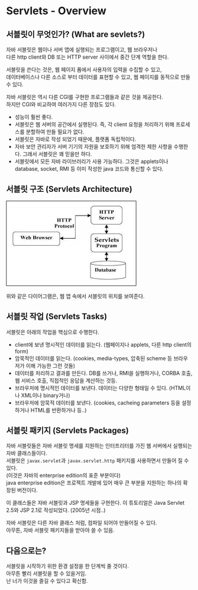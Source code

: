# Servlets - Overview

## 서블릿이 무엇인가? (What are sevlets?)

자바 서블릿은 웹이나 서버 앱에 실행되는 프로그램이고, 웹 브라우저나  
다른 http client와 DB 또는 HTTP server 사이에서 중간 단계 역할을 한다.

서블릿을 쓴다는 것은, 웹 페이지 폼에서 사용자의 입력을 수집할 수 있고,  
데이터베이스나 다른 소스로 부터 데이터를 표현할 수 있고, 웹 페이지를 동적으로 만들 수 있다.

자바 서블릿은 역시 다른 CGI를 구현한 프로그램들과 같은 것을 제공한다.  
하지만 CGI와 비교하여 여러가지 다른 장점도 있다.

- 성능이 훨씬 좋다.
- 서블릿은 웹 서버의 공간에서 실행된다. 즉, 각 client 요청을 처리하기 위해 프로세스를 분할하여 만들 필요가 없다.
- 서블릿은 자바로 작성 되었기 때문에, 플랫폼 독립적이다.
- 자바 보안 관리자가 서버 기기의 자원을 보호하기 위해 엄격한 제한 사항을 수행한다. 그래서 서블릿은 꽤 믿을만 하다.
- 서블릿에서 모든 자바 라이브러리가 사용 가능하다. 그것은 applets이나 database, socket, RMI 등 이미 작성한 java 코드와 통신할 수 있다.

## 서블릿 구조 (Servlets Architecture)
<img src="./img/2_1.jpg"/>

위와 같은 다이어그램은, 웹 앱 속에서 서블릿의 위치를 보여준다.

## 서블릿 작업 (Servlets Tasks)

서블릿은 아래의 작업을 핵심으로 수행한다.

- client에 보낸 명시적인 데이터를 읽는다. (웹페이지나 applets, 다른 http client의 form)
- 암묵적인 데이터를 읽는다. (cookies, media-types, 압축된 scheme 등 브라우저가 이해 가능한 그런 것들)
- 데이터를 처리하고 결과를 만든다. DB를 쓰거나, RMI을 실행하거나, CORBA 호출, 웹 서비스 호출, 직접적인 응답을 계산하는 것등.
- 브라우저에 명시적인 데이터를 보낸다. 데이터는 다양한 형태일 수 있다. (HTML이나 XML이나 binary거나)
- 브라우저에 암묵적 데이터를 보낸다. (cookies, cacheing parameters 등을 설정하거나 HTML를 반환하거나 등..)

## 서블릿 패키지 (Servlets Packages)

자바 서블릿들은 자바 서블릿 명세를 지원하는 인터프리터를 가진 웹 서버에서 실행되는 자바 클래스들이다.  
서블릿은 `javax.servlet`과 `javax.servlet.http` 패키지를 사용하면서 만들어 질 수 있다.  
(이것은 자바의 enterprise edition의 표준 부분이다)  
java enterprise edition은 프로젝트 개발에 있어 매우 큰 부분을 지원하는 하나의 확장된 버전이다.  

이 클래스들은 자바 서블릿과 JSP 명세들을 구현한다. 이 튜토리얼은 Java Servlet 2.5와 JSP 2.1로 작성되었다. (2005년 시점..)  

자바 서블릿은 다른 자바 클래스 처럼, 컴파일 되어야 만들어질 수 있다.  
아무튼, 자바 서블릿 패키지들을 받아야 쓸 수 있음.

## 다음으로는?

서블릿을 시작하기 위한 환경 설정을 한 단계씩 줄 것이다.  
아무튼 빨리 서블릿을 할 수 있을거임.  
난 너가 이것을 즐길 수 있다고 확신함.
